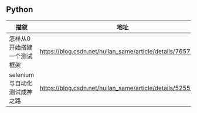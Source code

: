 ## Python
| 描叙          | 地址           |
| ------------- |:-------------:| 
|怎样从0开始搭建一个测试框架|https://blog.csdn.net/huilan_same/article/details/76572411|
|selenium与自动化测试成神之路|https://blog.csdn.net/huilan_same/article/details/52559711|
